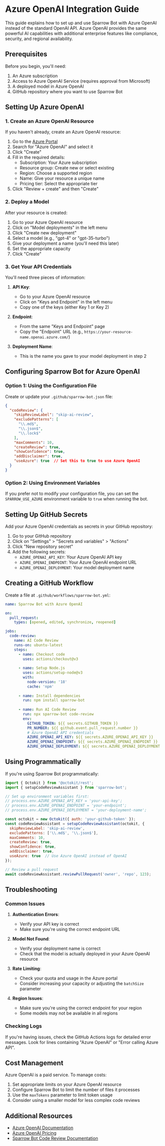 # Azure OpenAI Integration Guide

This guide explains how to set up and use Sparrow Bot with Azure OpenAI instead of the standard OpenAI API. Azure OpenAI provides the same powerful AI capabilities with additional enterprise features like compliance, security, and regional availability.

## Prerequisites

Before you begin, you'll need:

1. An Azure subscription
2. Access to Azure OpenAI Service (requires approval from Microsoft)
3. A deployed model in Azure OpenAI
4. GitHub repository where you want to use Sparrow Bot

## Setting Up Azure OpenAI

### 1. Create an Azure OpenAI Resource

If you haven't already, create an Azure OpenAI resource:

1. Go to the [Azure Portal](https://portal.azure.com)
2. Search for "Azure OpenAI" and select it
3. Click "Create"
4. Fill in the required details:
   - Subscription: Your Azure subscription
   - Resource group: Create new or select existing
   - Region: Choose a supported region
   - Name: Give your resource a unique name
   - Pricing tier: Select the appropriate tier
5. Click "Review + create" and then "Create"

### 2. Deploy a Model

After your resource is created:

1. Go to your Azure OpenAI resource
2. Click on "Model deployments" in the left menu
3. Click "Create new deployment"
4. Select a model (e.g., "gpt-4" or "gpt-35-turbo")
5. Give your deployment a name (you'll need this later)
6. Set the appropriate capacity
7. Click "Create"

### 3. Get Your API Credentials

You'll need three pieces of information:

1. **API Key**: 
   - Go to your Azure OpenAI resource
   - Click on "Keys and Endpoint" in the left menu
   - Copy one of the keys (either Key 1 or Key 2)

2. **Endpoint**:
   - From the same "Keys and Endpoint" page
   - Copy the "Endpoint" URL (e.g., `https://your-resource-name.openai.azure.com/`)

3. **Deployment Name**:
   - This is the name you gave to your model deployment in step 2

## Configuring Sparrow Bot for Azure OpenAI

### Option 1: Using the Configuration File

Create or update your `.github/sparrow-bot.json` file:

```json
{
  "codeReview": {
    "skipReviewLabel": "skip-ai-review",
    "excludePatterns": [
      "\\.md$",
      "\\.json$",
      "\\.lock$"
    ],
    "maxComments": 10,
    "createReview": true,
    "showConfidence": true,
    "addDisclaimer": true,
    "useAzure": true  // Set this to true to use Azure OpenAI
  }
}
```

### Option 2: Using Environment Variables

If you prefer not to modify your configuration file, you can set the `SPARROW_USE_AZURE` environment variable to `true` when running the bot.

## Setting Up GitHub Secrets

Add your Azure OpenAI credentials as secrets in your GitHub repository:

1. Go to your GitHub repository
2. Click on "Settings" > "Secrets and variables" > "Actions"
3. Click "New repository secret"
4. Add the following secrets:
   - `AZURE_OPENAI_API_KEY`: Your Azure OpenAI API key
   - `AZURE_OPENAI_ENDPOINT`: Your Azure OpenAI endpoint URL
   - `AZURE_OPENAI_DEPLOYMENT`: Your model deployment name

## Creating a GitHub Workflow

Create a file at `.github/workflows/sparrow-bot.yml`:

```yaml
name: Sparrow Bot with Azure OpenAI

on:
  pull_request:
    types: [opened, edited, synchronize, reopened]

jobs:
  code-review:
    name: AI Code Review
    runs-on: ubuntu-latest
    steps:
      - name: Checkout code
        uses: actions/checkout@v3
      
      - name: Setup Node.js
        uses: actions/setup-node@v3
        with:
          node-version: '18'
          cache: 'npm'
      
      - name: Install dependencies
        run: npm install sparrow-bot
      
      - name: Run AI Code Review
        run: npx sparrow-bot code-review
        env:
          GITHUB_TOKEN: ${{ secrets.GITHUB_TOKEN }}
          PR_NUMBER: ${{ github.event.pull_request.number }}
          # Azure OpenAI API credentials
          AZURE_OPENAI_API_KEY: ${{ secrets.AZURE_OPENAI_API_KEY }}
          AZURE_OPENAI_ENDPOINT: ${{ secrets.AZURE_OPENAI_ENDPOINT }}
          AZURE_OPENAI_DEPLOYMENT: ${{ secrets.AZURE_OPENAI_DEPLOYMENT }}
```

## Using Programmatically

If you're using Sparrow Bot programmatically:

```javascript
import { Octokit } from '@octokit/rest';
import { setupCodeReviewAssistant } from 'sparrow-bot';

// Set up environment variables first:
// process.env.AZURE_OPENAI_API_KEY = 'your-api-key';
// process.env.AZURE_OPENAI_ENDPOINT = 'your-endpoint';
// process.env.AZURE_OPENAI_DEPLOYMENT = 'your-deployment-name';

const octokit = new Octokit({ auth: 'your-github-token' });
const codeReviewAssistant = setupCodeReviewAssistant(octokit, {
  skipReviewLabel: 'skip-ai-review',
  excludePatterns: ['\\.md$', '\\.json$'],
  maxComments: 10,
  createReview: true,
  showConfidence: true,
  addDisclaimer: true,
  useAzure: true  // Use Azure OpenAI instead of OpenAI
});

// Review a pull request
await codeReviewAssistant.reviewPullRequest('owner', 'repo', 123);
```

## Troubleshooting

### Common Issues

1. **Authentication Errors**:
   - Verify your API key is correct
   - Make sure you're using the correct endpoint URL

2. **Model Not Found**:
   - Verify your deployment name is correct
   - Check that the model is actually deployed in your Azure OpenAI resource

3. **Rate Limiting**:
   - Check your quota and usage in the Azure portal
   - Consider increasing your capacity or adjusting the `batchSize` parameter

4. **Region Issues**:
   - Make sure you're using the correct endpoint for your region
   - Some models may not be available in all regions

### Checking Logs

If you're having issues, check the GitHub Actions logs for detailed error messages. Look for lines containing "Azure OpenAI" or "Error calling Azure API".

## Cost Management

Azure OpenAI is a paid service. To manage costs:

1. Set appropriate limits on your Azure OpenAI resource
2. Configure Sparrow Bot to limit the number of files it processes
3. Use the `maxTokens` parameter to limit token usage
4. Consider using a smaller model for less complex code reviews

## Additional Resources

- [Azure OpenAI Documentation](https://learn.microsoft.com/en-us/azure/cognitive-services/openai/)
- [Azure OpenAI Pricing](https://azure.microsoft.com/en-us/pricing/details/cognitive-services/openai-service/)
- [Sparrow Bot Code Review Documentation](./code-review.md)
